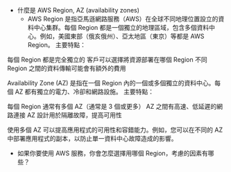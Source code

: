 - 什麼是 AWS Region, AZ (availability zones)
  - AWS Region 是指亞馬遜網路服務（AWS）在全球不同地理位置設立的資料中心集群。每個 Region 都是一個獨立的地理區域，包含多個資料中心。例如，美國東部（俄亥俄州）、亞太地區（東京）等都是 AWS Region。
主要特點：

每個 Region 都是完全獨立的
客戶可以選擇將資源部署在哪個 Region
不同 Region 之間的資料傳輸可能會有額外的費用

Availability Zone (AZ) 是指在一個 Region 內的一個或多個獨立的資料中心。每個 AZ 都有獨立的電力、冷卻和網路設施。
主要特點：

每個 Region 通常有多個 AZ（通常是 3 個或更多）
AZ 之間有高速、低延遲的網路連接
AZ 設計用於隔離故障，提高可用性

使用多個 AZ 可以提高應用程式的可用性和容錯能力。例如，您可以在不同的 AZ 中部署應用程式的副本，以防止單一資料中心故障造成的影響。
- 如果你要使用 AWS 服務，你會怎麼選擇用哪個 Region，考慮的因素有哪些？
